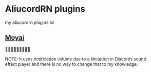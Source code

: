 # AliucordRN plugins
my aliucordrn plugins lol

## [Moyai](https://github.com/Axelen123/useful-aliucordrn-plugins/blob/builds/Moyai.zip?raw=true)
🗿🗿🗿🗿🗿🗿🗿🗿🗿

NOTE: It uses notification volume due to a limitation in Discords sound effect player and there is no way to change that to my knowledge.
